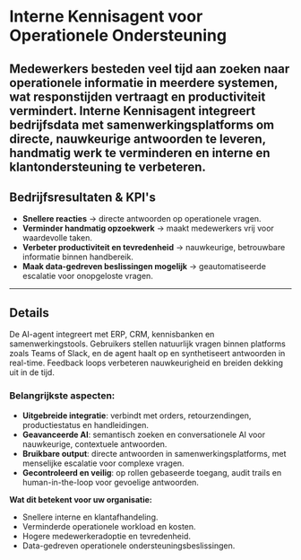 # Interne Kennisagent voor Operationele Ondersteuning

Medewerkers besteden **veel tijd aan zoeken** naar operationele informatie in meerdere systemen, wat **responstijden vertraagt** en **productiviteit vermindert**. **Interne Kennisagent** integreert bedrijfsdata met samenwerkingsplatforms om **directe**, **nauwkeurige antwoorden** te leveren, **handmatig werk te verminderen** en **interne en klantondersteuning te verbeteren**.  
---


## Bedrijfsresultaten & KPI's
- **Snellere reacties** → directe antwoorden op operationele vragen.  
- **Verminder handmatig opzoekwerk** → maakt medewerkers vrij voor waardevolle taken.  
- **Verbeter productiviteit en tevredenheid** → nauwkeurige, betrouwbare informatie binnen handbereik.  
- **Maak data-gedreven beslissingen mogelijk** → geautomatiseerde escalatie voor onopgeloste vragen.  

---

## Details
De AI-agent integreert met ERP, CRM, kennisbanken en samenwerkingstools. Gebruikers stellen natuurlijk vragen binnen platforms zoals Teams of Slack, en de agent haalt op en synthetiseert antwoorden in real-time. Feedback loops verbeteren nauwkeurigheid en breiden dekking uit in de tijd.  

### Belangrijkste aspecten:
- **Uitgebreide integratie**: verbindt met orders, retourzendingen, productiestatus en handleidingen.  
- **Geavanceerde AI**: semantisch zoeken en conversationele AI voor nauwkeurige, contextuele antwoorden.  
- **Bruikbare output**: directe antwoorden in samenwerkingsplatforms, met menselijke escalatie voor complexe vragen.  
- **Gecontroleerd en veilig**: op rollen gebaseerde toegang, audit trails en human-in-the-loop voor gevoelige antwoorden.  

**Wat dit betekent voor uw organisatie:**  
- Snellere interne en klantafhandeling.  
- Verminderde operationele workload en kosten.  
- Hogere medewerkeradoptie en tevredenheid.  
- Data-gedreven operationele ondersteuningsbeslissingen.  
